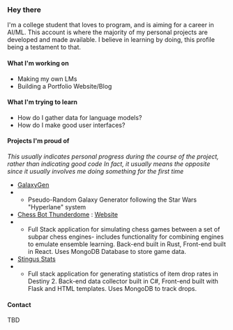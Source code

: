 ### Hey there
I'm a college student that loves to program, and is aiming for a career in AI/ML. This account is where the majority of my personal projects are developed and made available. I believe in learning by doing, this profile being a testament to that. 

#### What I'm working on
 - Making my own LMs
 - Building a Portfolio Website/Blog

#### What I'm trying to learn
 - How do I gather data for language models?
 - How do I make good user interfaces?

#### Projects I'm proud of
_This usually indicates personal progress during the course of the project, rather than indicating good code_
_In fact, it usually means the opposite since it usually involves me doing something for the first time_
  - [GalaxyGen](https://github.com/Bytestorm5/GalaxyGen)
  - - Pseudo-Random Galaxy Generator following the Star Wars "Hyperlane" system
  - [Chess Bot Thunderdome](https://github.com/Bytestorm5/ChessBot-Thunderdome) : [Website](https://thunderdome.yeruman.dev/)
  - - Full Stack application for simulating chess games between a set of subpar chess engines- includes functionality for combining engines to emulate ensemble learning. Back-end built in Rust, Front-end built in React. Uses MongoDB Database to store game data.
  - [Stingus Stats](https://stingus.yeruman.dev/)
  - - Full stack application for generating statistics of item drop rates in Destiny 2. Back-end data collector built in C#, Front-end built with Flask and HTML templates. Uses MongoDB to track drops.

#### Contact
TBD
<!--
**Bytestorm5/Bytestorm5** is a ✨ _special_ ✨ repository because its `README.md` (this file) appears on your GitHub profile.

Here are some ideas to get you started:

- 🔭 I’m currently working on ...
- 🌱 I’m currently learning ...
- 👯 I’m looking to collaborate on ...
- 🤔 I’m looking for help with ...
- 💬 Ask me about ...
- 📫 How to reach me: ...
- 😄 Pronouns: ...
- ⚡ Fun fact: ...
-->
